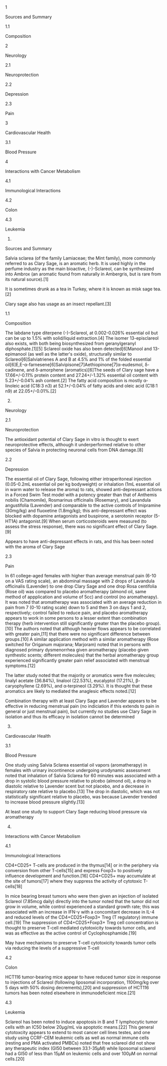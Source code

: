 1

Sources and Summary

1.1

Composition

2

Neurology

2.1

Neuroprotection

2.2

Depression

2.3

Pain

3

Cardiovascular Health

3.1

Blood Pressure

4

Interactions with Cancer Metabolism

4.1

Immunological Interactions

4.2

Colon

4.3

Leukemia

1.

Sources and Summary

Salvia sclarea (of the family Lamiaceae; the Mint family), more commonly referred to as Clary Sage, is an aromatic herb. It is used highly in the perfume industry as the main bioactive, (-)-Sclareol, can be synthesized into Ambrox (an aromatic found from naturally in Ambergris, but is rare from its natural source).[1]

It is sometimes drunk as a tea in Turkey, where it is known as misk sage tea.[2]

Clary sage also has usage as an insect repellant.[3]

1.1

Composition

The labdane type diterpene (-)-Sclareol, at 0.002-0.026% essential oil but can be up to 1.5% with solid/liquid extraction.[4] The isomer 13-episclareol also exists, with both being biosynthesized from geranylgeranyl diphosphate.[1][5] Sclareol oxide has also been detected[6]Manool and 13-epimanool (as well as the latter's oxide), structurally similar to Sclareol[6]Salviatrienes A and B at 4.5% and 1% of the folded essential oil[6]E,E-α-farnesene[6]Salvipisone[7]Aethiopinone[7]α-eudesmol, δ-cadinene, and δ-amorphene (aromatics)[6]The seeds of Clary sage have a 17.66+/-0.11% protein content and 27.24+/-1.32% essential oil content with 5.23+/-0.04% ash content.[2] The fatty acid composition is mostly α-linoleic acid (C18:3 n3) at 52.1+/-0.04% of fatty acids and oleic acid (C18:1 n9) at 22.05+/-0.01%.[2]

2.

Neurology

2.1

Neuroprotection

The antioxidant potential of Clary Sage in vitro is thought to exert neuroprotective effects, although it underperformed relative to other species of Salvia in protecting neuronal cells from DNA damage.[8]

2.2

Depression

The essential oil of Clary Sage, following either intraperitoneal injection (0.05-0.2mL essential oil per kg bodyweight) or inhalation (1mL essential oil in warm water to release the aroma) to rats, showed anti-depressant actions in a Forced Swim Test model with a potency greater than that of Anthemis nobilis (Chamomile), Rosmarinus officinalis (Rosemary), and Lavandula angustifolia (Lavender) and comparable to the active controls of Imipramine (30mg/kg) and fluoxetine (1.8mg/kg); this anti-depressant effect was blocked with dopamine antagonists and buspirone, a serotonin receptor (5-HT1A) antagonist.[9] When serum corticosteroids were measured (to assess the stress response), there was no significant effect of Clary Sage.[9]


Appears to have anti-depressant effects in rats, and this has been noted with the aroma of Clary Sage


2.3

Pain

In 61 college-aged females with higher than average menstrual pain (6-10 on a VAS rating scale), an abdominal massage with 2 drops of Lavandula officinalis (Lavender) to one drop Clary Sage and one drop Rosa centifolia (Rose oil) was compared to placebo aromatherapy (almond oil, same method of appplication and volume of 5cc) and control (no aromatherapy). It was noted that aromatherapy was associated with an average reduction in pain from 7 (0-10 rating scale) down to 5 and then 3 on days 1 and 2, respectively; control failed to reduce pain, and placebo aromatherapy appears to work in some persons to a lesser extent than combination therapy (herb intervention still significantly greater than the placebo group).[10] The authors noted that although heavier flows appears to be correlated with greater pain,[11] that there were no significant difference between groups.[10] A similar application method with a similar aromatherapy (Rose switched for Origanum majorana; Marjoram) noted that in persons with diagnosed primary dysmenorrhea given aromatherapy (placebo given synthestic scents; different molecules) that the herbal aromatherapy group experienced significantly greater pain relief associated with menstrual symptoms.[12]

The latter study noted that the majority or aromatics were five molecules; linalyl acetate (36.84%), linalool (22.53%), eucalyptol (17.21%), β-caryophyllene (2.69%), and α‐terpineol (3.29%). It is thought that these aromatics are likely to mediated the anaglesic effects noted.[12]


Combination therapy with at least Clary Sage and Lavender appears to be effective in reducing menstrual pain (no indiciation if this extends to pain in general or just menstrual pain), but currently no studies use Clary Sage in isolation and thus its efficacy in isolation cannot be determined


3.

Cardiovascular Health

3.1

Blood Pressure

One study using Salvia Sclarea essential oil vapors (aromatherapy) in females with urinary incontinence undergoing urodynamic assessment noted that inhalation of Salvia Sclarea for 60 minutes was associated with a drop in systolic blood pressure relative to plcebo (almond oil), a drop in diastolic relative to Lavender scent but not placebo, and a decrease in respiratory rate relative to placebo.[13] The drop in diastolic, which was not statistically significant relative to placebo, was because Lavender trended to increase blood pressure slightly.[13]


At least one study to support Clary Sage reducing blood pressure via aromatherapy


4.

Interactions with Cancer Metabolism

4.1

Immunological Interactions

CD4+CD25+ T-cells are produced in the thymus[14] or in the periphery via conversion from other T-cells[15] and express Foxp3+ to positively influence development and function.[16] CD4+CD25+ may accumulate at the site of tumors[17] where they suppress the activity of cytotoxic T-cells[18] 

In mice bearing breast tumors who were then given an injection of isolated Sclareol (7.85mcg daily) directly into the tumor noted that the tumor did not grow in volume, while control experienced a standard growth rate; this was associated with an increase in IFN-γ with a concomitant decrease in IL-4 and reduced levels of the CD4+CD25+Foxp3+ Treg (T regulatory) immune cell.[19] The suppression of CD4+CD25+Foxp3+ Treg cell concentration is thought to preserve T-cell mediated cytotoxicity towards tumor cells, and was as effective as the active control of Cyclophosphamide.[19]


May have mechanisms to preserve T-cell cytotoxicity towards tumor cells via reducing the levels of a suppressive T-cell


4.2

Colon

HCT116 tumor-bearing mice appear to have reduced tumor size in response to injections of Sclareol (following liposomal incorporation, 1100mg/kg over 5 days with 50% dosing decrements),[20] and suppression of HCT116 tumors has been noted elsewhere in immunodeficient mice.[21]

4.3

Leukemia

Sclareol has been noted to induce apoptosis in B and T lymphocytic tumor cells with an IC50 below 20µg/mL via apoptotic means.[22] This general cytotoxcity appears to extend to most cancer cell lines testes, and one study using CCRF-CEM leukemic cells as well as normal immune cells (resting and PMA activated PMBCs) noted that free sclareol did not show any therapeutic index (GI50 between 33.1-35µM) while liposomal sclaerol had a GI50 of less than 15µM on leukemic cells and over 100µM on normal cells.[20]

